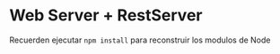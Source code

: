 # Web Server + RestServer

Recuerden ejecutar ```npm install``` para reconstruir los modulos de Node